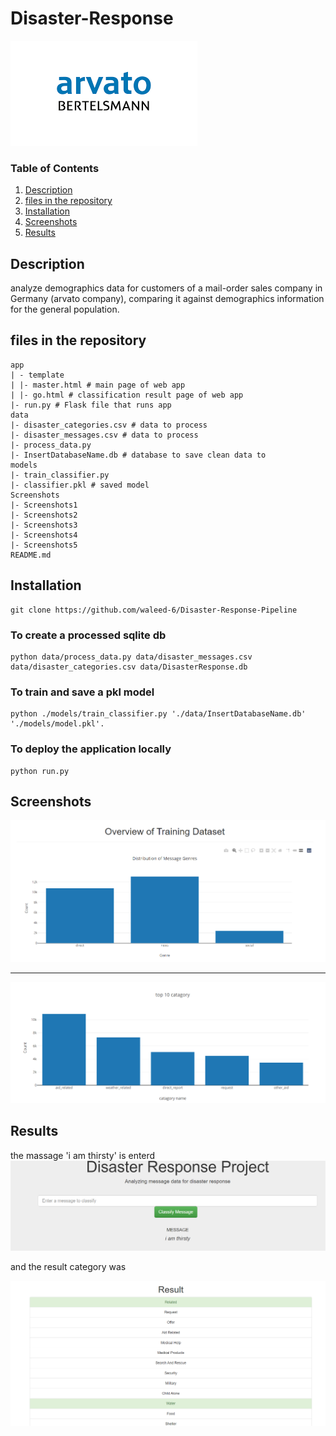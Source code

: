 
# Disaster-Response
![alt text](https://github.com/waleed-6/Arvato-Project/blob/main/pic/arvato_company.png)

### Table of Contents

1. [Description](#Description)
2. [files in the repository](#files)
3. [Installation](#installation)
4. [Screenshots](#Screenshots)
5. [Results](#results)


## Description <a name="Description"></a>
analyze demographics data for customers of a mail-order sales company in Germany (arvato company), comparing it against demographics information for the general population.


## files in the repository <a name="files"></a>
~~~~~~~
app
| - template
| |- master.html # main page of web app
| |- go.html # classification result page of web app
|- run.py # Flask file that runs app
data
|- disaster_categories.csv # data to process
|- disaster_messages.csv # data to process
|- process_data.py
|- InsertDatabaseName.db # database to save clean data to
models
|- train_classifier.py
|- classifier.pkl # saved model
Screenshots
|- Screenshots1
|- Screenshots2
|- Screenshots3
|- Screenshots4
|- Screenshots5
README.md
~~~~~~~

## Installation <a name="installation"></a>

```
git clone https://github.com/waleed-6/Disaster-Response-Pipeline
```
### To create a processed sqlite db
```
python data/process_data.py data/disaster_messages.csv data/disaster_categories.csv data/DisasterResponse.db
```
### To train and save a pkl model
```
python ./models/train_classifier.py './data/InsertDatabaseName.db' './models/model.pkl'.
```
### To deploy the application locally
```
python run.py
```

## Screenshots<a name="Screenshots"></a>
![alt text](https://github.com/waleed-6/Disaster-Response-Pipeline/blob/main/Screenshots/Screenshot%201.png)

-------------------------------
![alt text](https://github.com/waleed-6/Disaster-Response-Pipeline/blob/main/Screenshots/Screenshot%202.png)



## Results<a name="results"></a>
the massage 'i am thirsty' is enterd 
![alt text](https://github.com/waleed-6/Disaster-Response-Pipeline/blob/main/Screenshots/Screenshot4.png)

and the result category was

![alt text](https://github.com/waleed-6/Disaster-Response-Pipeline/blob/main/Screenshots/Screenshot%205.png)
